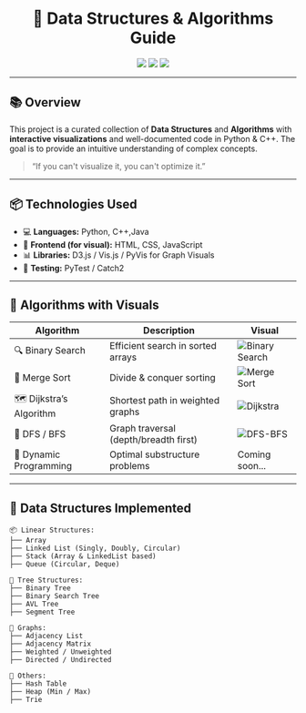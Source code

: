 <h1 align="center">🧠 Data Structures & Algorithms Guide</h1>
<p align="center">
  <img src="https://img.shields.io/badge/Language-C++%20%7C%20Python-blue?style=for-the-badge" />
  <img src="https://img.shields.io/badge/Level-Intermediate%20%2F%20Advanced-orange?style=for-the-badge" />
  <img src="https://img.shields.io/badge/Focus-DSA%20%2B%20Visualization-success?style=for-the-badge" />
</p>

---

## 📚 Overview

This project is a curated collection of **Data Structures** and **Algorithms** with **interactive visualizations** and well-documented code in Python & C++. The goal is to provide an intuitive understanding of complex concepts.

> “If you can't visualize it, you can't optimize it.”

---

## 📦 Technologies Used

- 💻 **Languages:** Python, C++,Java
- 🎨 **Frontend (for visual):** HTML, CSS, JavaScript
- 📊 **Libraries:** D3.js / Vis.js / PyVis for Graph Visuals
- 🧪 **Testing:** PyTest / Catch2

---

## 📌 Algorithms with Visuals

| Algorithm | Description | Visual |
|----------|-------------|--------|
| 🔍 Binary Search | Efficient search in sorted arrays | ![Binary Search](https://upload.wikimedia.org/wikipedia/commons/8/83/Binary_Search_Depiction.gif) |
| 🧵 Merge Sort | Divide & conquer sorting | ![Merge Sort](https://upload.wikimedia.org/wikipedia/commons/c/cc/Merge-sort-example-300px.gif) |
| 🗺️ Dijkstra’s Algorithm | Shortest path in weighted graphs | ![Dijkstra](https://upload.wikimedia.org/wikipedia/commons/5/57/Dijkstra_Animation.gif) |
| 🌳 DFS / BFS | Graph traversal (depth/breadth first) | ![DFS-BFS](https://visualgo.net/img/gif/dfsBfs.gif) |
| 🧠 Dynamic Programming | Optimal substructure problems | Coming soon... |

---

## 🧮 Data Structures Implemented

```text
📦 Linear Structures:
├── Array
├── Linked List (Singly, Doubly, Circular)
├── Stack (Array & LinkedList based)
├── Queue (Circular, Deque)

🌳 Tree Structures:
├── Binary Tree
├── Binary Search Tree
├── AVL Tree
├── Segment Tree

🔗 Graphs:
├── Adjacency List
├── Adjacency Matrix
├── Weighted / Unweighted
├── Directed / Undirected

📌 Others:
├── Hash Table
├── Heap (Min / Max)
├── Trie
